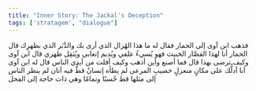 ```yaml
---
title: "Inner Story: The Jackal's Deception"
tags: ['stratagem', "dialogue"]
---
```


 فذهب ابن آوى إلى الحمار فقال له ما هذا الهُزال الذي أرى بك والدَّبَر الذي بظهرِك قال الحمار أنا لهذا القصَّار الخبيث فهو يُسيءُ علفي ويُديم إتعابي ويُثقِل ظهري قال ابن آوى وكيف ترضى بهذا قال فما أصنع وأين أذهب وكيف أفلت من أيدي الناس قال له ابن آوى أنا أدلُّك على مكانٍ منعزلٍ خصيبِ المرعى لم يطأه إنسانٌ قطُّ فيه أتان لم ينظر الناس إلى مثلها قط حُسنًا وتمامًا وهي ذات حاجة إلى الفحل
